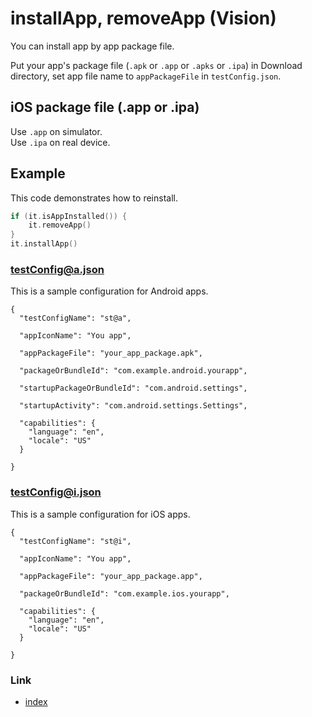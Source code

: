 # installApp, removeApp (Vision)

You can install app by app package file.

Put your app's package file (`.apk` or `.app` or `.apks` or `.ipa`) in Download directory, set app file name to
`appPackageFile` in
`testConfig.json`.

## iOS package file (.app or .ipa)

Use `.app` on simulator. <br>
Use `.ipa` on real device.

## Example

This code demonstrates how to reinstall.

```kotlin
if (it.isAppInstalled()) {
    it.removeApp()
}
it.installApp()
```

### testConfig@a.json

This is a sample configuration for Android apps.

```
{
  "testConfigName": "st@a",

  "appIconName": "You app",

  "appPackageFile": "your_app_package.apk",

  "packageOrBundleId": "com.example.android.yourapp",

  "startupPackageOrBundleId": "com.android.settings",

  "startupActivity": "com.android.settings.Settings",

  "capabilities": {
    "language": "en",
    "locale": "US"
  }

}
```

### testConfig@i.json

This is a sample configuration for iOS apps.

```
{
  "testConfigName": "st@i",

  "appIconName": "You app",

  "appPackageFile": "your_app_package.app",

  "packageOrBundleId": "com.example.ios.yourapp",

  "capabilities": {
    "language": "en",
    "locale": "US"
  }

}
```

### Link

- [index](../../../../index.md)
